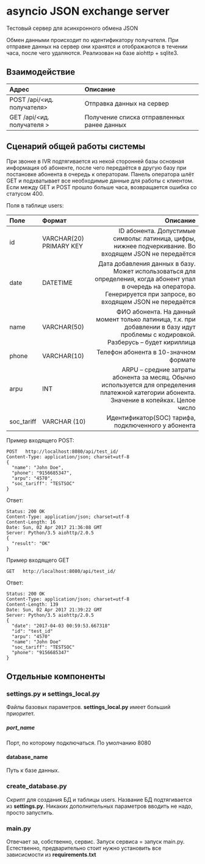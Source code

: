 asyncio JSON exchange server
============================

Тестовый сервер для асинхронного обмена JSON

Обмен данными происходит по идентификатору получателя.
При отправке данных на сервер они хранятся и отображаются в течении часа, после чего удаляются.
Реализован на базе aiohttp + sqlite3.

Взаимодействие
--------------
|Адрес | Описание |
| :------------ | :------------|
| POST /api/<ид. получателя>  | Отправка данных на сервер  |
| GET /api/<ид. получателя >  | Получение списка отправленных ранее данных  |

Сценарий общей работы системы
-----------------------------
При звонке в IVR подтягивается из некой сторонней базы основная информация об абоненте, после чего передаётся в другую базу при постановке абонента в очередь к операторам. Панель оператора шлёт GET и подхватывает все необходимые данные для работы с клиентом.
Если между GET и POST прошло больше часа, возвращается ошибка со статусом 400.

Поля в таблице users:

| Поле | Формат | Описание |
| :-- | :--| --:|
| id | VARCHAR(20) PRIMARY KEY | ID абонента. Допустимые символы: латиница, цифры, нижнее подчеркивание. Во входящем JSON не передаётся|
| date | DATETIME | Дата добавления данных в базу. Может использоваться для определения, когда абонент упал в очередь на оператора. Генерируется при запросе, во входящем JSON не передаётся|
| name | VARCHAR(50) | ФИО абонента. На данный момент только латиница, т.к. при добавлении в базу идут проблемы с кодировкой. Разберусь – будет кириллица |
| phone | VARCHAR(10) | Телефон абонента в 10-значном формате |
| arpu | INT | ARPU – средние затраты абонента за месяц. Обычно используется для определения платежной категории абонента. Значение в копейках. Целое число |
| soc_tariff | VARCHAR (10) | Идентификатор(SOC) тарифа, подключенного у абонента |

Пример входящего POST:

``` http
POST   http://localhost:8080/api/test_id/
Content-Type: application/json; charset=utf-8
{
  "name": "John Doe",
  "phone": "9156685347",
  "arpu": "4570",
  "soc_tariff": "TESTSOC"
}
```

Ответ:
``` HTTP
Status: 200 OK
Content-Type: application/json; charset=utf-8
Content-Length: 16
Date: Sun, 02 Apr 2017 21:36:08 GMT
Server: Python/3.5 aiohttp/2.0.5
{
  "result": "OK"
}
```

Пример входящего GET

```HTTP
GET   http://localhost:8080/api/test_id/
```

Ответ:
```HTTP
Status: 200 OK
Content-Type: application/json; charset=utf-8
Content-Length: 139
Date: Sun, 02 Apr 2017 21:39:22 GMT
Server: Python/3.5 aiohttp/2.0.5
{
  "date": "2017-04-03 00:59:53.667318"
  "id": "test_id"
  "arpu": "4570"
  "name": "John Doe"
  "soc_tariff": "TESTSOC"
  "phone": "9156685347"
}
```

Отдельные компоненты
--------------------

### settings.py и settings_local.py
Файлы базовых параметров. **settings_local.py** имеет больший приоритет.
##### port_name
 Порт, по которому подключаться. По умолчанию 8080
#### database_name
 Путь к базе данных.

### create_database.py
Скрипт для создания БД и таблицы users. Название БД подтягивается из **settings.py**.
Никаких дополнительных параметров вводить не надо, просто запустить.

### main.py
Отвечает за, собственно, сервис. Запуск сервиса = запуск main.py. Естественно, предварительно стоит нужно установить все зависисмости из **requirements.txt**
